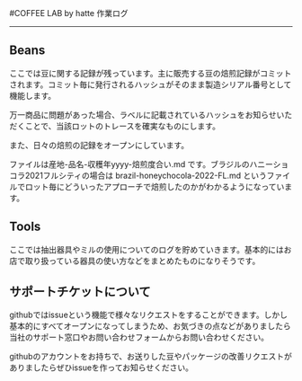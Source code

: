 #COFFEE LAB by hatte 作業ログ
***
## Beans
ここでは豆に関する記録が残っています。主に販売する豆の焙煎記録がコミットされます。コミット毎に発行されるハッシュがそのまま製造シリアル番号として機能します。

万一商品に問題があった場合、ラベルに記載されているハッシュをお知らせいただくことで、当該ロットのトレースを確実なものにします。

また、日々の焙煎の記録をオープンにしています。

ファイルは産地-品名-収穫年yyyy-焙煎度合い.md です。ブラジルのハニーショコラ2021フルシティの場合は
brazil-honeychocola-2022-FL.md
というファイルでロット毎にどういったアプローチで焙煎したのかがわかるようになっています。

## Tools

ここでは抽出器具やミルの使用についてのログを貯めていきます。基本的にはお店で取り扱っている器具の使い方などをまとめたものになりそうです。

## サポートチケットについて

githubではissueという機能で様々なリクエストをすることができます。しかし基本的にすべてオープンになってしまうため、お気づきの点などがありましたら当社のサポート窓口やお問い合わせフォームからお問い合わせください。

githubのアカウントをお持ちで、お送りした豆やパッケージの改善リクエストがありましたらぜひissueを作ってお知らせください。
